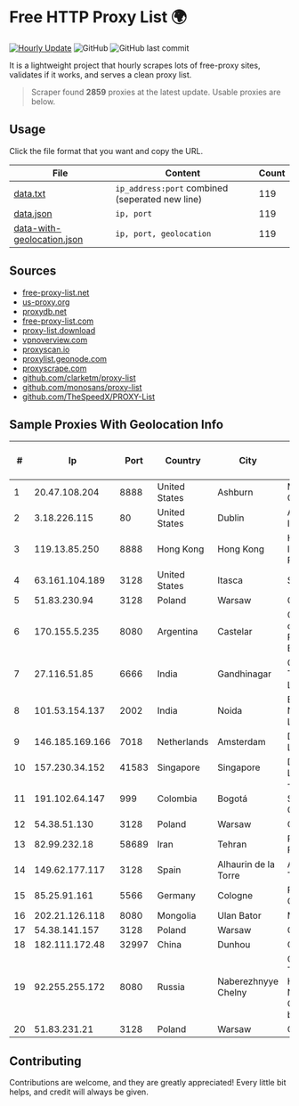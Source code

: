
# Free HTTP Proxy List 🌍

[![Hourly Update](https://github.com/mertguvencli/http-proxy-list/actions/workflows/main.yml/badge.svg?branch=main)](https://github.com/mertguvencli/http-proxy-list/actions/workflows/main.yml)
![GitHub](https://img.shields.io/github/license/mertguvencli/http-proxy-list)
![GitHub last commit](https://img.shields.io/github/last-commit/mertguvencli/http-proxy-list)

It is a lightweight project that hourly scrapes lots of free-proxy sites, validates if it works, and serves a clean proxy list.


> Scraper found **2859** proxies at the latest update. Usable proxies are below.

## Usage

Click the file format that you want and copy the URL.


|File|Content|Count|
|----|-------|-----|
|[data.txt](https://raw.githubusercontent.com/mertguvencli/http-proxy-list/main/proxy-list/data.txt)|`ip_address:port` combined (seperated new line)|119|
|[data.json](https://raw.githubusercontent.com/mertguvencli/http-proxy-list/main/proxy-list/data.json)|`ip, port`|119|
|[data-with-geolocation.json](https://raw.githubusercontent.com/mertguvencli/http-proxy-list/main/proxy-list/data-with-geolocation.json)|`ip, port, geolocation`|119|

## Sources

* [free-proxy-list.net](https://free-proxy-list.net)
* [us-proxy.org](https://www.us-proxy.org)
* [proxydb.net](http://proxydb.net)
* [free-proxy-list.com](https://free-proxy-list.com/?page=&port=&type%5B%5D=http&type%5B%5D=https&up_time=0&search=Search)
* [proxy-list.download](https://www.proxy-list.download/HTTP)
* [vpnoverview.com](https://vpnoverview.com/privacy/anonymous-browsing/free-proxy-servers)
* [proxyscan.io](https://www.proxyscan.io)
* [proxylist.geonode.com](https://proxylist.geonode.com/api/proxy-list?limit=300&page=1&sort_by=lastChecked&sort_type=desc&protocols=http,https)
* [proxyscrape.com](https://api.proxyscrape.com/v2/?request=displayproxies&protocol=http&timeout=10000&country=all&ssl=all&anonymity=all)
* [github.com/clarketm/proxy-list](https://raw.githubusercontent.com/clarketm/proxy-list/master/proxy-list-raw.txt)
* [github.com/monosans/proxy-list](https://raw.githubusercontent.com/monosans/proxy-list/main/proxies/http.txt)
* [github.com/TheSpeedX/PROXY-List](https://raw.githubusercontent.com/TheSpeedX/PROXY-List/master/http.txt)


## Sample Proxies With Geolocation Info

|#|Ip|Port|Country|City|Internet Service Provider|
|-|--|----|-------|----|-------------------------|
|1|20.47.108.204|8888|United States|Ashburn|Microsoft Corporation|
|2|3.18.226.115|80|United States|Dublin|Amazon.com, Inc.|
|3|119.13.85.250|8888|Hong Kong|Hong Kong|Huawei International Pte. LTD|
|4|63.161.104.189|3128|United States|Itasca|Sprint|
|5|51.83.230.94|3128|Poland|Warsaw|OVH SAS|
|6|170.155.5.235|8080|Argentina|Castelar|Gobernacion de la Provincia de Buenos Aires|
|7|27.116.51.85|6666|India|Gandhinagar|Gujarat Telelik Pvt Ltd|
|8|101.53.154.137|2002|India|Noida|E2E Networks Limited|
|9|146.185.169.166|7018|Netherlands|Amsterdam|DigitalOcean, LLC|
|10|157.230.34.152|41583|Singapore|Singapore|DigitalOcean, LLC|
|11|191.102.64.147|999|Colombia|Bogotá|TV AZTECA SUCURSAL COLOMBIA|
|12|54.38.51.130|3128|Poland|Warsaw|OVH SAS|
|13|82.99.232.18|58689|Iran|Tehran|Pars Online PJS|
|14|149.62.177.117|3128|Spain|Alhaurin de la Torre|Avatel Telecom|
|15|85.25.91.161|5566|Germany|Cologne|PlusServer GmbH|
|16|202.21.126.118|8080|Mongolia|Ulan Bator|Mobinet LLC|
|17|54.38.141.157|3128|Poland|Warsaw|OVH SAS|
|18|182.111.172.48|32997|China|Dunhou|Chinanet|
|19|92.255.255.172|8080|Russia|Naberezhnyye Chelny|CJSC "ER-Telecom Holding" Naberezhnye Chelny branch|
|20|51.83.231.21|3128|Poland|Warsaw|OVH SAS|



## Contributing

Contributions are welcome, and they are greatly appreciated! Every
little bit helps, and credit will always be given.

